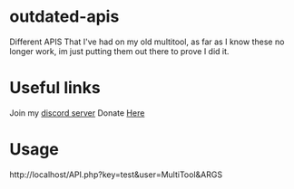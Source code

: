 # outdated-apis
Different APIS That I've had on my old multitool, as far as I know these no longer work, im just putting them out there to prove I did it.


# Useful links
Join my [discord server](https://discord.gg/VfhrGySMTB)
Donate [Here](https://cash.app/$Turlx)

# Usage
http://localhost/API.php?key=test&user=MultiTool&ARGS

